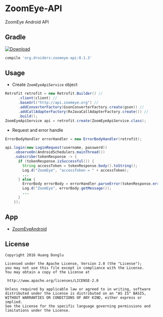 # ZoomEye-API
ZoomEye Android API  

## Gradle
[![Download](https://api.bintray.com/packages/donglua/maven/zoomeye-api/images/download.svg)](https://bintray.com/donglua/maven/zoomeye-api/_latestVersion)
```gradle
compile 'org.droiders:zoomeye-api:0.1.3'
```
## Usage
* Create <code>ZoomEyeApiService</code> object
```Java
Retrofit retrofit = new Retrofit.Builder() //
      .client(client) //
      .baseUrl("http://api.zoomeye.org") //
      .addConverterFactory(GsonConverterFactory.create(gson)) //
      .addCallAdapterFactory(RxJavaCallAdapterFactory.create()) //
      .build();
ZoomEyeApiService api = retrofit.create(ZoomEyeApiService.class);
```
* Request and error handle
```java
ErrorBodyHandler errorHandler = new ErrorBodyHandler(retrofit);

api.login(new LoginRequest(username, password))
    .observeOn(AndroidSchedulers.mainThread())
    .subscribe(tokenResponse -> {
      if (tokenResponse.isSuccessful()) {
        String accessToken = tokenResponse.body().toString();
        Log.d("ZoomEye", "accessToken = " + accessToken);
        ...
      } else {
        ErrorBody errorBody = errorHandler.parseError(tokenResponse.errorBody());
        Log.d("ZoomEye", errorBody.getMessage());
        ...
      }
    });
```
## App

* [ZoomEyeAndroid](https://github.com/donglua/ZoomEyeAndroid)

## License
```
Copyright 2016 Huang Donglu

Licensed under the Apache License, Version 2.0 (the "License");
you may not use this file except in compliance with the License.
You may obtain a copy of the License at

 http://www.apache.org/licenses/LICENSE-2.0

Unless required by applicable law or agreed to in writing, software
distributed under the License is distributed on an "AS IS" BASIS,
WITHOUT WARRANTIES OR CONDITIONS OF ANY KIND, either express or implied.
See the License for the specific language governing permissions and
limitations under the License.

```


